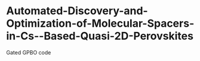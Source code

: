 # Automated-Discovery-and-Optimization-of-Molecular-Spacers-in-Cs--Based-Quasi-2D-Perovskites
Gated GPBO code

